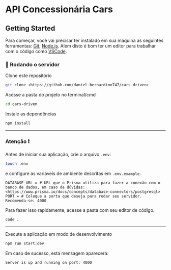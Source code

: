 # API Concessionária Cars

## Getting Started

Para começar, você vai precisar ter instalado em sua máquina as seguintes ferramentas:
[Git](https://git-scm.com), [Node.js](https://nodejs.org/en/).
Além disto é bom ter um editor para trabalhar com o código como [VSCode](https://code.visualstudio.com/).

### 🎲 Rodando o servidor

Clone este repositório

```bash
git clone <https://github.com/daniel-bernardino747/cars-driven>
```

Acesse a pasta do projeto no terminal/cmd

```bash
cd cars-driven
```

Instale as dependências

```bash
npm install
```

---

### Atenção :heavy_exclamation_mark:

Antes de iniciar sua aplicação, crie o arquivo `.env`:

```bash
touch .env
```

e configure as variáveis de ambiente descritas em `.env.example`.

```properties
DATABASE_URL = # URL que o Prisma utiliza para fazer a conexão com o banco de dados, em caso de dúvidas: <https://www.prisma.io/docs/concepts/database-connectors/postgresql>
PORT = # Coloque a porta que deseja para rodar seu servidor. Recomenda-se: 4000
```

Para fazer isso rapidamente, acesse a pasta com seu editor de código.

```bash
code .
```

---

Execute a aplicação em modo de desenvolvimento

```bash
npm run start:dev
```

Em caso de sucesso, está mensagem aparecerá:

```
Server is up and running on port: 4000
```

